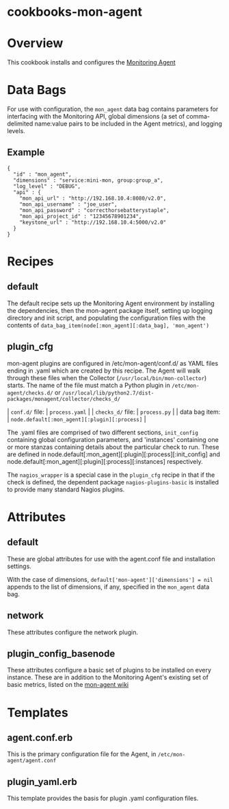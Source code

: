cookbooks-mon-agent
===================

# Overview
This cookbook installs and configures the [Monitoring Agent](https://github.com/hpcloud-mon/mon-agent)

# Data Bags
For use with configuration, the `mon_agent` data bag contains parameters
for interfacing with the Monitoring API, global dimensions (a set of 
comma-delimited name:value pairs to be included in the Agent metrics),
and logging levels.

## Example
    {
      "id" : "mon_agent",
      "dimensions" : "service:mini-mon, group:group_a",
      "log_level" : "DEBUG",
      "api" : {
        "mon_api_url" : "http://192.168.10.4:8080/v2.0",
        "mon_api_username" : "joe_user",
        "mon_api_password" : "correcthorsebatterystaple",
        "mon_api_project_id" : "12345678901234",
        "keystone_url" : "http://192.168.10.4:5000/v2.0"
      }
    }


# Recipes
## default
The default recipe sets up the Monitoring Agent environment by installing
the dependencies, then the mon-agent package itself, setting up logging
directory and init script, and populating the configuration files with the
contents of `data_bag_item(node[:mon_agent][:data_bag], 'mon_agent')`

## plugin_cfg
mon-agent plugins are configured in /etc/mon-agent/conf.d/ as YAML files ending
in .yaml which are created by this recipe.  The Agent will walk through these
files when the Collector (`/usr/local/bin/mon-collector`) starts.  The name of
the file must match a Python plugin in `/etc/mon-agent/checks.d/` or
`/usr/local/lib/python2.7/dist-packages/monagent/collector/checks_d/`

| `conf.d/` file:   | `process.yaml`                                |
| `checks_d/` file: | `process.py`                                  |
| data bag item:    | `node.default[:mon_agent][:plugin][:process]` |

The .yaml files are comprised of two different sections, `init_config`
containing global configuration parameters, and 'instances' containing one or
more stanzas containing details about the particular check to run.  These are
defined in
    node.default[:mon_agent][:plugin][:process][:init_config]
and
    node.default[:mon_agent][:plugin][:process][:instances]
respectively.

The `nagios_wrapper` is a special case in the `plugin_cfg` recipe in that
if the check is defined, the dependent package `nagios-plugins-basic` is 
installed to provide many standard Nagios plugins.

# Attributes
## default
These are global attributes for use with the agent.conf file and installation
settings.

With the case of dimensions, `default['mon-agent']['dimensions'] = nil` appends
to the list of dimensions, if any, specified in the `mon_agent` data bag.

## network
These attributes configure the network plugin.

## plugin_config_basenode
These attributes configure a basic set of plugins to be installed on every instance.
These are in addition to the Monitoring Agent's existing set of basic metrics, listed
on the [mon-agent wiki](https://github.com/hpcloud-mon/mon-agent/wiki/mon-agent-User-Guide#standard-set-of-dimensions)

# Templates
## agent.conf.erb
This is the primary configuration file for the Agent, in `/etc/mon-agent/agent.conf`

## plugin_yaml.erb
This template provides the basis for plugin .yaml configuration files.
